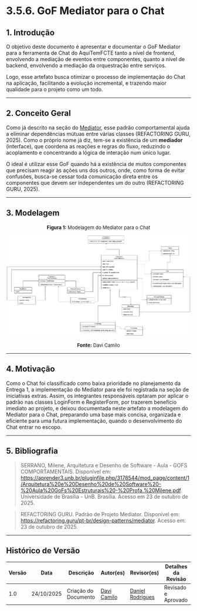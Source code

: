 # 3.5.6. GoF Mediator para o Chat

## 1. Introdução

O objetivo deste documento é apresentar e documentar o GoF Mediator para a ferramenta de Chat do AquiTemFCTE tanto a nível de frontend, envolvendo a mediação de eventos entre componentes, quanto a nível de backend, envolvendo a mediação da orquestração entre serviços.

Logo, esse artefato busca otimizar o processo de implementação do Chat na aplicação, facilitando a evolução incremental, e trazendo maior qualidade para o projeto como um todo.

---

## 2. Conceito Geral

Como já descrito na seção do [Mediator](https://unbarqdsw2025-2-turma02.github.io/2025.2_T02_G6_AquiTemFCTE_Entrega_03/#/./PadroesDeProjeto/3.3.4.Mediator), esse padrão comportamental ajuda a eliminar dependências mútuas entre várias classes (REFACTORING GURU, 2025). Como o próprio nome já diz, tem-se a existência de um **mediador** (interface), que coordena as reações e regras do fluxo, reduzindo o acoplamento e concentrando a lógica de interação num único lugar.

O ideal é utilizar esse GoF quando há a existência de muitos componentes que precisam reagir às ações uns dos outros, onde, como forma de evitar confusões, busca-se cessar toda comunicação direta entre os componentes que devem ser independentes um do outro (REFACTORING GURU, 2025).

---

## 3. Modelagem

<font size="2"><p style="text-align: center"><b>Figura 1:</b> Modelagem do Mediator para o Chat</p></font>

![diagrama_chat](/../assets/chat.drawio.png)

<font size="2"><p style="text-align: center"><b>Fonte:</b> Davi Camilo</p></font>

---

## 4. Motivação

Como o Chat foi classificado como baixa prioridade no planejamento da Entrega 1, a implementação do Mediator para ele foi registrada na seção de iniciativas extras. Assim, os integrantes responsáveis optaram por aplicar o padrão nas classes LoginForm e RegisterForm, por trazerem benefício imediato ao projeto, e deixou documentada neste artefato a modelagem do Mediator para o Chat, preparando uma base mais concisa, organizada e eficiente para uma futura implementação, quando o desenvolvimento do Chat entrar no escopo.

---

## 5. Bibliografia

> SERRANO, Milene, Arquitetura e Desenho de Software - Aula - GOFS COMPORTAMENTAIS. Disponível em: https://aprender3.unb.br/pluginfile.php/3178544/mod_page/content/1/Arquitetura%20e%20Desenho%20de%20Software%20-%20Aula%20GoFs%20Estruturais%20-%20Profa.%20Milene.pdf. Universidade de Brasília - UnB. Brasília. Acesso em 23 de outubro de 2025.

> REFACTORING GURU. Padrão de Projeto Mediator. Disponível em: https://refactoring.guru/pt-br/design-patterns/mediator. Acesso em: 23 de outubro de 2025.

---

## Histórico de Versão

| Versão | Data       | Descrição            | Autor(es)                                         | Revisor(es)                                    | Detalhes da Revisão |
| ------ | ---------- | -------------------- | ------------------------------------------------- | ---------------------------------------------- | ------------------- |
| 1.0    | 24/10/2025 | Criação do Documento | [Davi Camilo](https://github.com/Davicamilo23) | [Daniel Rodrigues](https://github.com/DanielRogs) | Revisado e Aprovado |